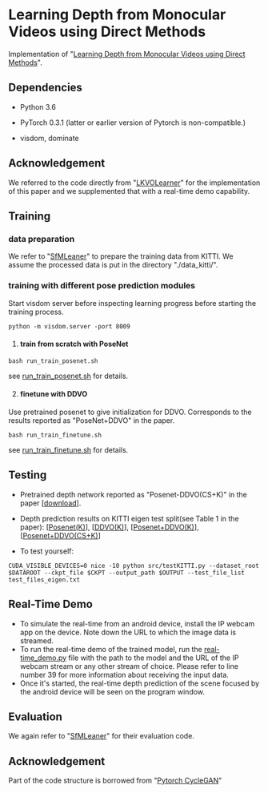 # Learning Depth from Monocular Videos using Direct Methods

Implementation of "[Learning Depth from Monocular Videos using Direct Methods](http://openaccess.thecvf.com/content_cvpr_2018/papers/Wang_Learning_Depth_From_CVPR_2018_paper.pdf)".

## Dependencies
- Python 3.6
- PyTorch 0.3.1 (latter or earlier version of Pytorch is non-compatible.)

- visdom, dominate 

## Acknowledgement
We referred to the code directly from "[LKVOLearner](https://github.com/MightyChaos/LKVOLearner)" for the implementation of this paper and we supplemented that with a real-time demo capability.

## Training
### data preparation
We refer to "[SfMLeaner](https://github.com/tinghuiz/SfMLearner)" to prepare the training data from KITTI. We assume the processed data is put in the directory "./data_kitti/".

### training with different pose prediction modules
Start visdom server before inspecting learning progress before starting the training process.
```
python -m visdom.server -port 8009
```
1. #### train from scratch with PoseNet
```
bash run_train_posenet.sh
```
see [run_train_posenet.sh](https://github.com/kkrish39/realtime-depth-prediction-from-monocular-videos/blob/main/run_train_posenet.sh) for details.

2. #### finetune with DDVO
Use pretrained posenet to give initialization for DDVO. Corresponds to the results reported as "PoseNet+DDVO" in the paper.
```
bash run_train_finetune.sh
```
see [run_train_finetune.sh](https://github.com/kkrish39/realtime-depth-prediction-from-monocular-videos/blob/main/run_train_finetune.sh) for details.

## Testing
- Pretrained depth network reported as "Posenet-DDVO(CS+K)" in the paper [[download](https://drive.google.com/file/d/1SJWLfA7kqpERj_U2gYXl7Vuy1eQyOO_K/view?usp=sharing)].
- Depth prediction results on KITTI eigen test split(see Table 1 in the paper): [[Posenet(K)](https://drive.google.com/open?id=1Wj7ulSimrvrzNx4TRd-JspmX3DJwgPiV)], [[DDVO(K)](https://drive.google.com/open?id=1wiODwgX_Vm_w7fVK1y_X5CNJTtgaPwcN)], [[Posenet+DDVO(K)](https://drive.google.com/open?id=1uUQJLcUOoY2hG6QS_F-wbM3GDAjD-Z5h)],[[Posenet+DDVO(CS+K)](https://drive.google.com/open?id=1hp4zFgK5NSNGdvaQL2ZumeinMQY_-AwK)]

- To test yourself:
```
CUDA_VISIBLE_DEVICES=0 nice -10 python src/testKITTI.py --dataset_root $DATAROOT --ckpt_file $CKPT --output_path $OUTPUT --test_file_list test_files_eigen.txt
```

## Real-Time Demo
- To simulate the real-time from an android device, install the IP webcam app on the device. Note down the URL to which the image data is streamed.
- To run the real-time demo of the trained model, run the [real-time_demo.py](https://github.com/kkrish39/realtime-depth-prediction-from-monocular-videos/blob/main/src/real-time_demo.py) file with the path to the model and the URL of the IP webcam stream or any other stream of choice. Please refer to line number 39 for more information about receiving the input data.
- Once it's started, the real-time depth prediction of the scene focused by the android device will be seen on the program window. 

## Evaluation
We again refer to "[SfMLeaner](https://github.com/tinghuiz/SfMLearner)" for their evaluation code.


## Acknowledgement
Part of the code structure is borrowed from "[Pytorch CycleGAN](https://github.com/junyanz/pytorch-CycleGAN-and-pix2pix)"